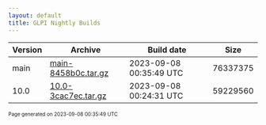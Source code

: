 ```yaml
---
layout: default
title: GLPI Nightly Builds
---
```


Version|Archive|Build date|Size
---|---|---|---
main|[main-8458b0c.tar.gz](main-8458b0c.tar.gz)|2023-09-08 00:35:49 UTC|76337375
10.0|[10.0-3cac7ec.tar.gz](10.0-3cac7ec.tar.gz)|2023-09-08 00:24:31 UTC|59229560

<font size="1">Page generated on 2023-09-08 00:35:49 UTC</font>

